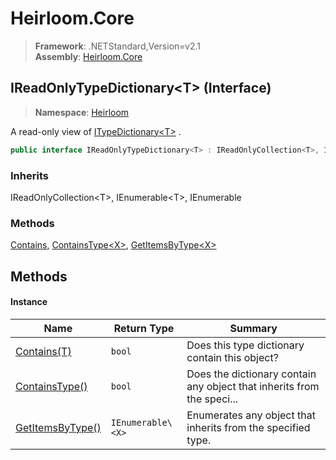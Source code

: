 # Heirloom.Core

> **Framework**: .NETStandard,Version=v2.1  
> **Assembly**: [Heirloom.Core][0]

## IReadOnlyTypeDictionary\<T> (Interface)

> **Namespace**: [Heirloom][0]

A read-only view of [ITypeDictionary\<T>][1] .

```cs
public interface IReadOnlyTypeDictionary<T> : IReadOnlyCollection<T>, IEnumerable<T>, IEnumerable
```

### Inherits

IReadOnlyCollection\<T>, IEnumerable\<T>, IEnumerable

### Methods

[Contains][2], [ContainsType\<X>][3], [GetItemsByType\<X>][4]

## Methods

#### Instance

| Name                     | Return Type       | Summary                                                                |
|--------------------------|-------------------|------------------------------------------------------------------------|
| [Contains(T)][2]         | `bool`            | Does this type dictionary contain this object?                         |
| [ContainsType<X>()][3]   | `bool`            | Does the dictionary contain any object that inherits from the speci... |
| [GetItemsByType<X>()][4] | `IEnumerable\<X>` | Enumerates any object that inherits from the specified type.           |

[0]: ../../Heirloom.Core.md
[1]: ITypeDictionary[T].md
[2]: IReadOnlyTypeDictionary[T]/Contains.md
[3]: IReadOnlyTypeDictionary[T]/ContainsType[X].md
[4]: IReadOnlyTypeDictionary[T]/GetItemsByType[X].md
